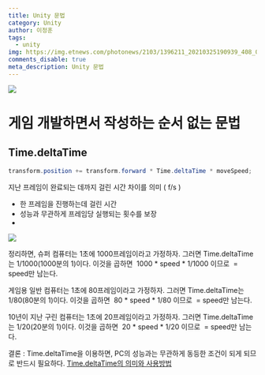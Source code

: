 ```yaml
---
title: Unity 문법
category: Unity
author: 이정훈
tags:
  - unity
img: https://img.etnews.com/photonews/2103/1396211_20210325190939_408_0012.jpg
comments_disable: true
meta_description: Unity 문법
---
```


![](https://media.tenor.com/Fm8FYgSdTPEAAAAi/rolling-cat.gif)

# 게임 개발하면서 작성하는 순서 없는 문법

## Time.deltaTime
```csharp
transform.position += transform.forward * Time.deltaTime * moveSpeed;
```

지난 프레임이 완료되는 데까지 걸린 시간 차이를 의미 ( f/s )
- 한 프레임을 진행하는데 걸린 시간
- 성능과 무관하게 프레임당 실행되는 횟수를 보장
- 
![](https://i.imgur.com/VPnjqtV.png)

정리하면, 슈퍼 컴퓨터는 1초에 1000프레임이라고 가정하자.
그러면 Time.deltaTime는 1/1000(1000분의 1)이다.
이것을 곱하면  1000 * speed * 1/1000 이므로  = speed만 남는다.

게임용 일반 컴퓨터는 1초에 80프레임이라고 가정하자.
그러면 Time.deltaTime는 1/80(80분의 1)이다.
이것을 곱하면  80 * speed * 1/80 이므로  = speed만 남는다.

10년이 지난 구린 컴퓨터는 1초에 20프레임이라고 가정하자.
그러면 Time.deltaTime는 1/20(20분의 1)이다.
이것을 곱하면  20 * speed * 1/20 이므로  = speed만 남는다.

결론 : Time.deltaTime을 이용하면, PC의 성능과는 무관하게 동등한 조건이 되게 되므로 반드시 필요하다.
[Time.deltaTime의 의미와 사용방법](https://codingmania.tistory.com/172)